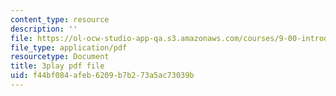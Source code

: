 ```yaml
---
content_type: resource
description: ''
file: https://ol-ocw-studio-app-qa.s3.amazonaws.com/courses/9-00-introduction-to-psychology-fall-2004/f44bf084afeb6209b7b273a5ac73039b_10489.pdf
file_type: application/pdf
resourcetype: Document
title: 3play pdf file
uid: f44bf084-afeb-6209-b7b2-73a5ac73039b
---
```

